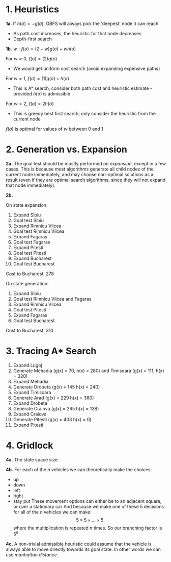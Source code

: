 

# 1. Heuristics
**1a.** If $h(\sigma) = -g(\sigma)$, GBFS will always pick the 'deepest' node it can reach
- As path cost increases, the heuristic for that node decreases
- Depth-first search

**1b.** $w: f(\sigma)=(2-w)g(\sigma)+wh(\sigma)$

For $w=0$, $f(\sigma)=(2)g(\sigma)$
- We would get uniform cost search (avoid expanding expensive paths)

For $w=1$, $f(\sigma) = (1)g(\sigma)+h(\sigma)$
- This is A* search; consider both path cost and heuristic estimate - provided $h(\sigma)$ is admissible

For $w=2$, $f(\sigma)=2h(\sigma)$
- This is greedy best first search; only consider the heuristic from the current node


$f(\sigma)$ is optimal for values of $w$ between 0 and 1


# 2. Generation vs. Expansion

**2a.** 
The goal test should be mostly performed on *expansion*, except in a few cases. This is because most algorithms generate all child nodes of the current node immediately, and may choose non-optimal solutions as a result (even if they are optimal search algorithms, since they will not expand that node immediately).


**2b.** 

On state expansion:
1. Expand Sibiu
2. Goal test Sibiu
3. Expand Rimnicu Vilcea
4. Goal test Rimnicu Vilcea
5. Expand Fagaras
6. Goal test Fagaras
7. Expand Pitesti
8. Goal test Pitesti
9. Expand Bucharest
10. Goal test Bucharest

Cost to Bucharest: 278

On state generation:
1. Expand Sibiu
2. Goal test Rimnicu Vilcea and Fagaras
3. Expand Rimnicu Vilcea
4. Goal test Pitesti
5. Expand Fagaras
6. Goal test Bucharest

Cost to Bucharest: 310



# 3. Tracing A* Search

1. Expand Lugoj
2. Generate Mehadia (g(x) = 70, h(x) = 280) and Timisoara (g(x) = 111, h(x) = 320)
3. Expand Mehadia
4. Generate Drobeta (g(x) = 145 h(x) = 240)
5. Expand Timisoara
6. Generate Arad (g(x) = 229 h(x) = 360)
7. Expand Drobeta
8. Generate Craiova (g(x) = 265 h(x) = 138)
9. Expand Craiova
10. Generate Pitesti (g(x) = 403 h(x) = 0)
11. Expand Pitesti

# 4. Gridlock

**4a.**
The state space size

**4b.**
For each of the $n$ vehicles we can theoretically make the choices:
- up
- down
- left
- right
- stay put
These movement options can either be to an adjacent square, or over a stationary car
And because we make one of these 5 decisions for all of the $n$ vehicles we can make:
$$5\times5\times...\times5$$
where the multiplication is repeated $n$ times.
So our branching factor is $5^n$

**4c.**
A non-trivial admissible heuristic could assume that the vehicle is always able to move directly towards its goal state. In other words we can use *manhattan distance*.


